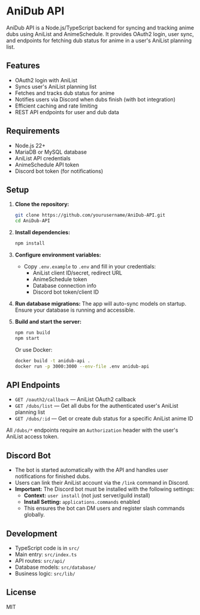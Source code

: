 # AniDub API

AniDub API is a Node.js/TypeScript backend for syncing and tracking anime dubs using AniList and AnimeSchedule. It provides OAuth2 login, user sync, and endpoints for fetching dub status for anime in a user's AniList planning list.

## Features
- OAuth2 login with AniList
- Syncs user's AniList planning list
- Fetches and tracks dub status for anime
- Notifies users via Discord when dubs finish (with bot integration)
- Efficient caching and rate limiting
- REST API endpoints for user and dub data

## Requirements
- Node.js 22+
- MariaDB or MySQL database
- AniList API credentials
- AnimeSchedule API token
- Discord bot token (for notifications)

## Setup
1. **Clone the repository:**
   ```sh
   git clone https://github.com/yourusername/AniDub-API.git
   cd AniDub-API
   ```
2. **Install dependencies:**
   ```sh
   npm install
   ```
3. **Configure environment variables:**
   - Copy `.env.example` to `.env` and fill in your credentials:
     - AniList client ID/secret, redirect URL
     - AnimeSchedule token
     - Database connection info
     - Discord bot token/client ID

4. **Run database migrations:**
   The app will auto-sync models on startup. Ensure your database is running and accessible.

5. **Build and start the server:**
   ```sh
   npm run build
   npm start
   ```
   Or use Docker:
   ```sh
   docker build -t anidub-api .
   docker run -p 3000:3000 --env-file .env anidub-api
   ```

## API Endpoints
- `GET /oauth2/callback` — AniList OAuth2 callback
- `GET /dubs/list` — Get all dubs for the authenticated user's AniList planning list
- `GET /dubs/:id` — Get or create dub status for a specific AniList anime ID

All `/dubs/*` endpoints require an `Authorization` header with the user's AniList access token.

## Discord Bot
- The bot is started automatically with the API and handles user notifications for finished dubs.
- Users can link their AniList account via the `/link` command in Discord.
- **Important:** The Discord bot must be installed with the following settings:
  - **Context:** `user install` (not just server/guild install)
  - **Install Setting:** `applications.commands` enabled
  - This ensures the bot can DM users and register slash commands globally.

## Development
- TypeScript code is in `src/`
- Main entry: `src/index.ts`
- API routes: `src/api/`
- Database models: `src/database/`
- Business logic: `src/lib/`

## License
MIT

